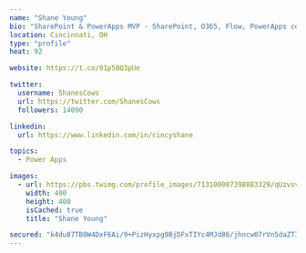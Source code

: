 ```yaml
---
name: "Shane Young"
bio: "SharePoint & PowerApps MVP - SharePoint, O365, Flow, PowerApps consulting? @PowerApps911 | Pure Snark? You found it."
location: Cincinnati, OH
type: "profile"
heat: 92

website: https://t.co/91p5BQ3pUe

twitter:
  username: ShanesCows
  url: https://twitter.com/ShanesCows
  followers: 14090

linkedin:
  url: https://www.linkedin.com/in/cincyshane

topics:
  - Power Apps

images:
  - url: https://pbs.twimg.com/profile_images/713100007398883329/qUzvsvQ3_400x400.jpg
    width: 400
    height: 400
    isCached: true
    title: "Shane Young"

secured: "k4du87TB0W4DxF6Ai/9+PizHyxpg9BjDFxTIYc4MJd86/jhncw07rVn5daZTIDSuYwM69I66VKVf1T3ydgRvQ6NZH0SrONuPprCM/bxpW467NcQoPDkNtUEypPiRMLdqCSiOZ/3pTzLbmdJj8qz7Z8NdCsvXChHKUY2ZpRyKeiuUx1BWIekDTHIL1O7bA+25lj466I2OkrdhFv/FprAddugzUEE0OUd9NIz+ittEEMjI5HproM/gGv5Czui8SPlxpBSndzhBsB4i2yyzUsBm+j5p7UXNkQgdLHkrXEHpvO42CfVFPuxIGnXe93lvK22XqIcBr0uU3fKJNKxAPrExDyfHYKM+QR8Od3skr3eXUATbzwZhcl8xzRN6UjLPObvo8Grd7Ez9qnuMSBsfg17CZAnB/AIOeZlTNuxv/hNInfY=;px5uiFDJFMihG6pBNUESlQ=="
---
```


